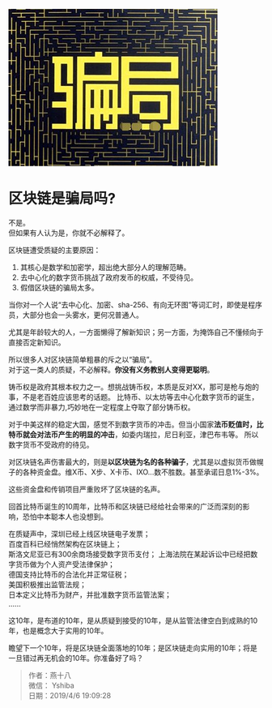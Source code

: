 ![](./img/scam.jpg)
# 区块链是骗局吗?

不是。  
但如果有人认为是，你就不必解释了。

区块链遭受质疑的主要原因：
1. 其核心是数学和加密学，超出绝大部分人的理解范畴。
2. 去中心化的数字货币挑战了政府发币的权威，不受待见。
3. 假借区块链的骗局太多。

当你对一个人说“去中心化、加密、sha-256、有向无环图”等词汇时，即使是程序员，大部分也会一头雾水，更何况普通人。

尤其是年龄较大的人，一方面懒得了解新知识；另一方面，为掩饰自己不懂倾向于直接否定新知识。

所以很多人对区块链简单粗暴的斥之以“骗局”。  
对于这一类人的质疑，不必解释。**你没有义务教别人变得更聪明**。

铸币权是政府其根本权力之一。想挑战铸币权，本质是反对XX，那可是枪与炮的事，不是老百姓应该思考的话题。
比特币、以太坊等去中心化数字货币的诞生，通过数学而非暴力,巧妙地在一定程度上夺取了部分铸币权。

对于中美这样的稳定大国，感觉不到数字货币的冲击。但当小国家**法币贬值时，比特币就会对法币产生的明显的冲击**，如委内瑞拉，尼日利亚，津巴布韦等。
所以数字货币不受政府的待见。

对区块链名声伤害最大的，则是**以区块链为名的各种骗子**，尤其是以虚拟货币做幌子的各种资金盘。维X币、X步、X卡币、IXO...数不胜数。甚至承诺日息1%-3%。

这些资金盘和传销项目严重败坏了区块链的名声。

回首比特币诞生的10周年，比特币和区块链已经给社会带来的广泛而深刻的影响，恐怕中本聪本人也没想到。

在质疑声中，深圳已经上线区块链电子发票；  
百度百科已经悄然架构在区块链上；  
斯洛文尼亚已有300余商场接受数字货币支付；
上海法院在某起诉讼中已经把数字货币做为个人资产受法律保护；  
德国支持比特币的合法化并正常征税；  
美国积极推出监管法规；  
日本定义比特币为财产，并批准数字货币监管法案；  
......

这10年，是布道的10年，是从质疑到接受的10年，是从监管法律空白到成熟的10年，也是概念大于实用的10年。

瞻望下一个10年，将是区块链全面落地的10年；是区块链走向实用的10年；将是一旦错过再无机会的10年。你准备好了吗？

> 作者：燕十八  
> 微信： Yshiba  
> 日期：2019/4/6 19:09:28   
